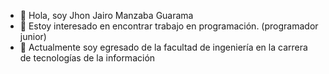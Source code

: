 - 👋 Hola, soy Jhon Jairo Manzaba Guarama
- 👀 Estoy interesado en encontrar trabajo en programación. (programador junior)
- 🌱 Actualmente soy egresado de la facultad de ingeniería en la carrera de tecnologías de la información
